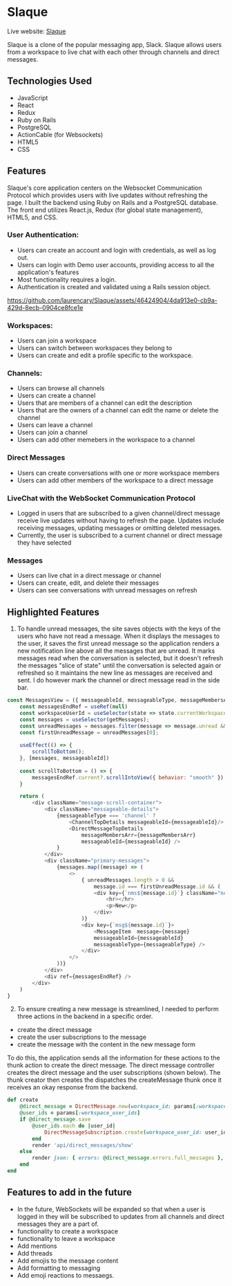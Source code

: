 # Slaque

Live website: [Slaque](https://slaque-app-dddbd857f989.herokuapp.com/)

Slaque is a clone of the popular messaging app, Slack. Slaque allows users from a 
workspace to live chat with each other through channels and direct messages.

## Technologies Used
- JavaScript
- React
- Redux
- Ruby on Rails
- PostgreSQL
- ActionCable (for Websockets)
- HTML5
- CSS

## Features
Slaque's core application centers on the Websocket Communication Protocol which 
provides users with live updates without refreshing the page. I built the backend
using Ruby on Rails and a PostgreSQL database. The front end utilizes 
React.js, Redux (for global state management), HTML5, and CSS.

### User Authentication:
- Users can create an account and login with credentials, as well as log out.
- Users can login with Demo user accounts, providing access to all the application's features
- Most functionality requires a login.
- Authentication is created and validated using a Rails session object.

https://github.com/laurencary/Slaque/assets/46424904/4da913e0-cb9a-429d-8ecb-0904ce8fce1e

### Workspaces:
- Users can join a workspace
- Users can switch between workspaces they belong to
- Users can create and edit a profile specific to the workspace.

### Channels:
- Users can browse all channels
- Users can create a channel
- Users that are members of a channel can edit the description
- Users that are the owners of a channel can edit the name or delete the channel
- Users can leave a channel
- Users can join a channel
- Users can add other memebers in the workspace to a channel

### Direct Messages
- Users can create conversations with one or more workspace members
- Users can add other members of the workspace to a direct message
  
### LiveChat with the WebSocket Communication Protocol
- Logged in users that are subscribed to a given channel/direct message receive
live updates without having to refresh the page. Updates include
receiving messages, updating messages or omitting deleted messages.
- Currently, the user is subscribed to a current channel or direct message they have selected 

### Messages
- Users can live chat in a direct message or channel
- Users can create, edit, and delete their messages
- Users can see conversations with unread messages on refresh

## Highlighted Features
1. To handle unread messages, the site saves objects with the keys of the users who have not read a message. When it displays the messages to the user, it saves the first unread message so the application renders a new notification line above all the messages that are unread. It marks messages read when the conversation is selected, but it doesn't refresh the messages "slice of state" until the conversation is selected again or refreshed so it maintains the new line as messages are received and sent. I do however mark the channel or direct message read in the side bar.

```javascript
const MessagesView = ({ messageableId, messageableType, messageMembersArr }) => {
    const messagesEndRef = useRef(null)
    const workspaceUserId = useSelector(state => state.currentWorkspace.workspaceSubscriptionId)
    const messages = useSelector(getMessages);
    const unreadMessages = messages.filter(message => message.unread && message.workspaceAuthorId !== workspaceUserId)
    const firstUnreadMessage = unreadMessages[0];
    
    useEffect(() => {
        scrollToBottom();
    }, [messages, messageableId])
    
    const scrollToBottom = () => {
        messagesEndRef.current?.scrollIntoView({ behavior: "smooth" })
    }

    return (
        <div className="message-scroll-container">
            <div className="messageable-details">
                {messageableType === 'channel' ? 
                    <ChannelTopDetails messageableId={messageableId}/> : 
                    <DirectMessageTopDetails
                        messageMembersArr={messageMembersArr} 
                        messageableId={messageableId} />
                }
            </div>
            <div className="primary-messages">
                {messages.map((message) => (
                    <>
                        { unreadMessages.length > 0 && 
                            message.id === firstUnreadMessage.id && (
                            <div key={`nms${message.id}`} className="new-messages-line">
                                <hr></hr>
                                <p>New</p>
                            </div>
                        )}
                        <div key={`msg${message.id}`}>
                            <MessageItem  message={message} 
                            messageableId={messageableId} 
                            messageableType={messageableType} />
                        </div>
                    </>
                ))}
            </div>
            <div ref={messagesEndRef} />
        </div>
    ) 
}
```

2. To ensure creating a new message is streamlined, I needed to perform three actions 
in the backend in a specific order. 
  * create the direct message
  * create the user subscriptions to the message
  * create the message with the content in the new message form
  
To do this, the application sends all the information for these actions to the thunk action to create the direct message. 
The direct message controller creates the direct message and the user subscriptions (shown below).
The thunk creator then creates the dispatches the createMessage thunk once it receives an 
okay response from the backend.

```ruby
def create
    @direct_message = DirectMessage.new(workspace_id: params[:workspace_id])
    @user_ids = params[:workspace_user_ids]
    if @direct_message.save
        @user_ids.each do |user_id|
            DirectMessageSubscription.create(workspace_user_id: user_id, direct_message_id: @direct_message.id)
        end
        render 'api/direct_messages/show'
    else
        render json: { errors: @direct_message.errors.full_messages }, status: :unprocessable_entity 
    end
end
```


## Features to add in the future
- In the future, WebSockets will be expanded so that when a user is logged in they will be 
  subscribed to updates from all channels and direct messages they are a part of.
- functionality to create a workspace
- functionality to leave a workspace
- Add mentions
- Add threads
- Add emojis to the message content
- Add formatting to messaging
- Add emoji reactions to messaegs.

